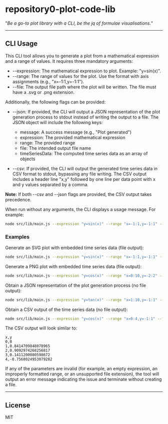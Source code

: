# repository0-plot-code-lib

"_Be a go-to plot library with a CLI, be the jq of formulae visualisations._"

---

## CLI Usage

This CLI tool allows you to generate a plot from a mathematical expression and a range of values. It requires three mandatory arguments:

- --expression: The mathematical expression to plot. Example: "y=sin(x)".
- --range: The range of values for the plot. Use the format with axis assignments (e.g., "x=-1:1,y=-1:1").
- --file: The output file path where the plot will be written. The file must have a .svg or .png extension.

Additionally, the following flags can be provided:

- --json: If provided, the CLI will output a JSON representation of the plot generation process to stdout instead of writing the output to a file. The JSON object will include the following keys:
  - message: A success message (e.g., "Plot generated")
  - expression: The provided mathematical expression
  - range: The provided range
  - file: The intended output file name
  - timeSeriesData: The computed time series data as an array of objects

- --csv: If provided, the CLI will output the generated time series data in CSV format to stdout, bypassing any file writing. The CSV output includes a header line "x,y" followed by one line per data point with x and y values separated by a comma.

**Note:** If both --csv and --json flags are provided, the CSV output takes precedence.

When run without any arguments, the CLI displays a usage message. For example:

```bash
node src/lib/main.js --expression "y=sin(x)" --range "x=-1:1,y=-1:1" --file output.svg
```

### Examples

Generate an SVG plot with embedded time series data (file output):

```bash
node src/lib/main.js --expression "y=sin(x)" --range "x=-1:1,y=-1:1" --file output.svg
```

Generate a PNG plot with embedded time series data (file output):

```bash
node src/lib/main.js --expression "y=cos(x)" --range "x=0:10,y=-2:2" --file output.png
```

Obtain a JSON representation of the plot generation process (no file output):

```bash
node src/lib/main.js --expression "y=tan(x)" --range "x=1:10,y=-1:1" --file output.svg --json
```

Obtain a CSV output of the time series data (no file output):

```bash
node src/lib/main.js --expression "y=cos(x)" --range "x=0:4,y=-1:1" --file output.svg --csv
```

The CSV output will look similar to:

```
x,y
0,0
1,0.8414709848078965
2,0.9092974268256817
3,0.1411200080598672
4,-0.7568024953079282
```

If any of the parameters are invalid (for example, an empty expression, an improperly formatted range, or an unsupported file extension),
the tool will output an error message indicating the issue and terminate without creating a file.

---

## License

MIT

